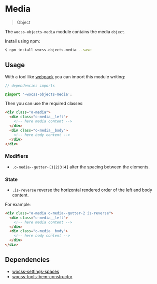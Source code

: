 # Media

> Object

The `wocss-objects-media` module contains the media `object`.

Install using npm:

```sh
$ npm install wocss-objects-media --save
```

## Usage

With a tool like [webpack](https://webpack.github.io/) you can import this module writing:

```scss
// dependencies imports

@import '~wocss-objects-media';
```

Then you can use the required classes:

```html
<div class="o-media">
  <div class="o-media__left">
    <!-- here media content -->
  </div>
  <div class="o-media__body">
    <!-- here body content -->
  </div>
</div>
```

### Modifiers

* `.o-media--gutter-[1|2|3|4]` alter the spacing between the elements.

### State

* `.is-reverse` reverse the horizontal rendered order of the left and body content.

For example:

```html
<div class="o-media o-media--gutter-2 is-reverse">
  <div class="o-media__left">
    <!-- here media content -->
  </div>
  <div class="o-media__body">
    <!-- here body content -->
  </div>
</div>
```

## Dependencies

* [wocss-settings-spaces](https://github.com/wocss/settings.spaces)
* [wocss-tools-bem-constructor](https://github.com/wocss/tools.bem-constructor)
